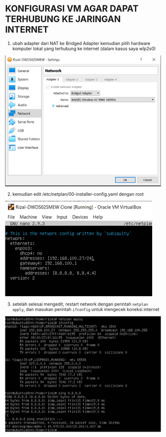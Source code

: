 # KONFIGURASI VM AGAR DAPAT TERHUBUNG KE JARINGAN INTERNET

1. ubah adapter dari NAT ke Bridged Adapter kemudian pilih hardware komputer lokal yang terhubung ke internet (dalam kasus saya wlp2s0)

![1](assets/01.PNG)

2. kemudian edit /etc/netplan/00-installer-config.yaml dengan root

![2](assets/02.PNG)

3. setelah selesai mengedit, restart network dengan perintah `netplan apply`, dan masukan perintah `ifconfig` untuk mengecek koneksi internet

![3](assets/03.PNG)

